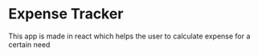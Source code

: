 # Expense Tracker

This app is made in react which helps the user to calculate expense for a certain need